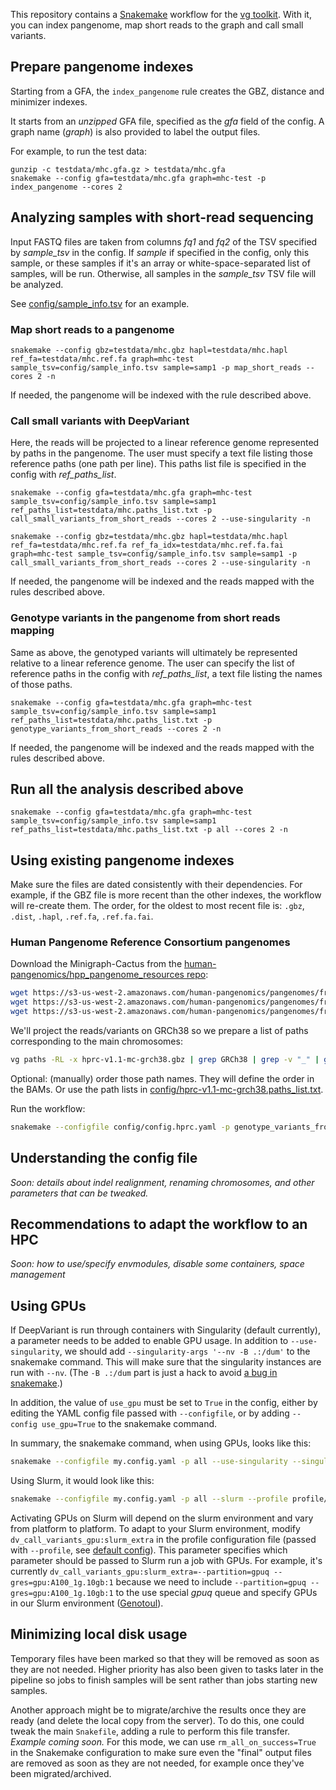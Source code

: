 This repository contains a [Snakemake](https://snakemake.readthedocs.io/en/stable/index.html) workflow for the [vg toolkit](https://github.com/vgteam/vg).
With it, you can index pangenome, map short reads to the graph and call small variants.

## Prepare pangenome indexes

Starting from a GFA, the `index_pangenome` rule creates the GBZ, distance and minimizer indexes.

It starts from an *unzipped* GFA file, specified as the *gfa* field of the config.
A graph name (*graph*) is also provided to label the output files.

For example, to run the test data:

```
gunzip -c testdata/mhc.gfa.gz > testdata/mhc.gfa
snakemake --config gfa=testdata/mhc.gfa graph=mhc-test -p index_pangenome --cores 2
```

## Analyzing samples with short-read sequencing

Input FASTQ files are taken from columns *fq1* and *fq2* of the TSV specified by *sample_tsv* in the config.
If *sample* if specified in the config, only this sample, or these samples if it's an array or white-space-separated list of samples, will be run.
Otherwise, all samples in the *sample_tsv* TSV file will be analyzed.

See [config/sample_info.tsv](config/sample_info.tsv) for an example.

### Map short reads to a pangenome

```
snakemake --config gbz=testdata/mhc.gbz hapl=testdata/mhc.hapl ref_fa=testdata/mhc.ref.fa graph=mhc-test sample_tsv=config/sample_info.tsv sample=samp1 -p map_short_reads --cores 2 -n
```

If needed, the pangenome will be indexed with the rule described above.

### Call small variants with DeepVariant

Here, the reads will be projected to a linear reference genome represented by paths in the pangenome.
The user must specify a text file listing those reference paths (one path per line). 
This paths list file is specified in the config with *ref_paths_list*.

```
snakemake --config gfa=testdata/mhc.gfa graph=mhc-test sample_tsv=config/sample_info.tsv sample=samp1 ref_paths_list=testdata/mhc.paths_list.txt -p call_small_variants_from_short_reads --cores 2 --use-singularity -n

snakemake --config gbz=testdata/mhc.gbz hapl=testdata/mhc.hapl ref_fa=testdata/mhc.ref.fa ref_fa_idx=testdata/mhc.ref.fa.fai graph=mhc-test sample_tsv=config/sample_info.tsv sample=samp1 -p call_small_variants_from_short_reads --cores 2 --use-singularity -n
```

If needed, the pangenome will be indexed and the reads mapped with the rules described above.

### Genotype variants in the pangenome from short reads mapping

Same as above, the genotyped variants will ultimately be represented relative to a linear reference genome.
The user can specify the list of reference paths in the config with *ref_paths_list*, a text file listing the names of those paths.

```
snakemake --config gfa=testdata/mhc.gfa graph=mhc-test sample_tsv=config/sample_info.tsv sample=samp1 ref_paths_list=testdata/mhc.paths_list.txt -p genotype_variants_from_short_reads --cores 2 -n
```

If needed, the pangenome will be indexed and the reads mapped with the rules described above.

## Run all the analysis described above

```
snakemake --config gfa=testdata/mhc.gfa graph=mhc-test sample_tsv=config/sample_info.tsv sample=samp1 ref_paths_list=testdata/mhc.paths_list.txt -p all --cores 2 -n
```

## Using existing pangenome indexes

Make sure the files are dated consistently with their dependencies. 
For example, if the GBZ file is more recent than the other indexes, the workflow will re-create them.
The order, for the oldest to most recent file is: `.gbz`, `.dist`, `.hapl`, `.ref.fa`, `.ref.fa.fai`.

### Human Pangenome Reference Consortium pangenomes

Download the Minigraph-Cactus from the [human-pangenomics/hpp_pangenome_resources repo](https://github.com/human-pangenomics/hpp_pangenome_resources#minigraph-cactus):

```sh
wget https://s3-us-west-2.amazonaws.com/human-pangenomics/pangenomes/freeze/freeze1/minigraph-cactus/hprc-v1.1-mc-grch38/hprc-v1.1-mc-grch38.gbz
wget https://s3-us-west-2.amazonaws.com/human-pangenomics/pangenomes/freeze/freeze1/minigraph-cactus/hprc-v1.1-mc-grch38/hprc-v1.1-mc-grch38.hapl
wget https://s3-us-west-2.amazonaws.com/human-pangenomics/pangenomes/freeze/freeze1/minigraph-cactus/hprc-v1.1-mc-grch38/hprc-v1.1-mc-grch38.snarls
```

We'll project the reads/variants on GRCh38 so we prepare a list of paths corresponding to the main chromosomes:

```sh
vg paths -RL -x hprc-v1.1-mc-grch38.gbz | grep GRCh38 | grep -v "_" | grep -v EBV > hprc-v1.1-mc-grch38.paths_list.txt
```

Optional: (manually) order those path names. They will define the order in the BAMs. Or use the path lists in [config/hprc-v1.1-mc-grch38.paths_list.txt](config/hprc-v1.1-mc-grch38.paths_list.txt).

Run the workflow:

```sh
snakemake --configfile config/config.hprc.yaml -p genotype_variants_from_short_reads --cores 2 -n --slurm --use-singularity --profile profile/default
```

## Understanding the config file

*Soon: details about indel realignment, renaming chromosomes, and other parameters that can be tweaked.*

## Recommendations to adapt the workflow to an HPC

*Soon: how to use/specify envmodules, disable some containers, space management*

## Using GPUs

If DeepVariant is run through containers with Singularity (default currently), a parameter needs to be added to enable GPU usage.
In addition to `--use-singularity`, we should add `--singularity-args '--nv -B .:/dum'` to the snakemake command.
This will make sure that the singularity instances are run with `--nv`.
(The `-B .:/dum` part is just a hack to avoid [a bug in snakemake](https://github.com/snakemake/snakemake/issues/1763).)

In addition, the value of `use_gpu` must be set to `True` in the config, either by editing the YAML config file passed with `--configfile`, or by adding `--config use_gpu=True` to the snakemake command.

In summary, the snakemake command, when using GPUs, looks like this:

```sh
snakemake --configfile my.config.yaml -p all --use-singularity --singularity-args '--nv -B .:/dum' --config use_gpu=True 
```

Using Slurm, it would look like this:

```sh
snakemake --configfile my.config.yaml -p all --slurm --profile profile/default --use-singularity --singularity-args '--nv -B .:/dum' --config use_gpu=True 
```

Activating GPUs on Slurm will depend on the slurm environment and vary from platform to platform.
To adapt to your Slurm environment, modify `dv_call_variants_gpu:slurm_extra` in the profile configuration file (passed with `--profile`, see [default config](profile/default/config.yaml)).
This parameter specifies which parameter should be passed to Slurm run a job with GPUs.
For example, it's currently `dv_call_variants_gpu:slurm_extra=--partition=gpuq --gres=gpu:A100_1g.10gb:1` because we need to include `--partition=gpuq --gres=gpu:A100_1g.10gb:1` to the use special *gpuq* queue and specify GPUs in our Slurm environment ([Genotoul](https://bioinfo.genotoul.fr/)).

## Minimizing local disk usage

Temporary files have been marked so that they will be removed as soon as they are not needed. 
Higher priority has also been given to tasks later in the pipeline so jobs to finish samples will be sent rather than jobs starting new samples.

Another approach might be to migrate/archive the results once they are ready (and delete the local copy from the server).
To do this, one could tweak the main `Snakefile`, adding a rule to perform this file transfer. *Example coming soon.*
For this mode, we can use `rm_all_on_success=True` in the Snakemake configuration to make sure even the "final" output files are removed as soon as they are not needed, for example once they've been migrated/archived.

